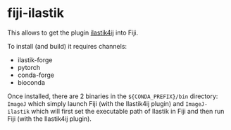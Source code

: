 # fiji-ilastik

This allows to get the plugin [ilastik4ij](https://github.com/ilastik/ilastik4ij) into Fiji.

To install (and build) it requires channels:

- ilastik-forge
- pytorch
- conda-forge
- bioconda

Once installed, there are 2 binaries in the ``${CONDA_PREFIX}/bin`` directory: `ImageJ` which simply launch Fiji (with the Ilastik4ij plugin) and `ImageJ-ilastik` which will first set the executable path of Ilastik in Fiji and then run Fiji (with the Ilastik4ij plugin).
